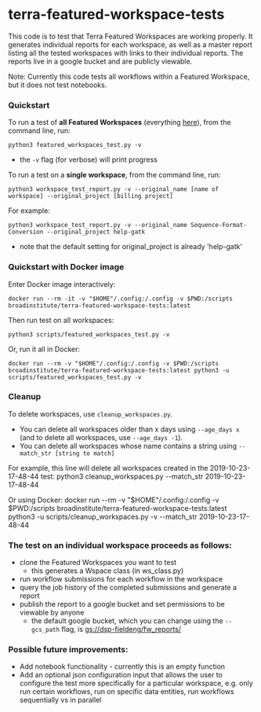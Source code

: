 # terra-featured-workspace-tests
This code is to test that Terra Featured Workspaces are working properly. It generates individual reports for each workspace, as well as a master report listing all the tested workspaces with links to their individual reports. The reports live in a google bucket and are publicly viewable.

Note: Currently this code tests all workflows within a Featured Workspace, but it does not test notebooks.

### Quickstart
To run a test of **all Featured Workspaces** (everything [here](https://app.terra.bio/#library/showcase)), from the command line, run:

    python3 featured_workspaces_test.py -v
- the `-v` flag (for verbose) will print progress

To run a test on a **single workspace**, from the command line, run:

    python3 workspace_test_report.py -v --original_name [name of workspace] --original_project [billing project]

For example:

    python3 workspace_test_report.py -v --original_name Sequence-Format-Conversion --original_project help-gatk
- note that the default setting for original_project is already 'help-gatk'

### Quickstart with Docker image
Enter Docker image interactively:

    docker run --rm -it -v "$HOME"/.config:/.config -v $PWD:/scripts broadinstitute/terra-featured-workspace-tests:latest

Then run test on all workspaces:

    python3 scripts/featured_workspaces_test.py -v


Or, run it all in Docker:

    docker run --rm -v "$HOME"/.config:/.config -v $PWD:/scripts broadinstitute/terra-featured-workspace-tests:latest python3 -u scripts/featured_workspaces_test.py -v

### Cleanup
To delete workspaces, use `cleanup_workspaces.py`. 
- You can delete all workspaces older than x days using `--age_days x` 
(and to delete all workspaces, use `--age_days -1`). 
- You can delete all workspaces whose name contains a string using `--match_str [string to match]`

For example, this line will delete all workspaces created in the 2019-10-23-17-48-44 test:
    python3 cleanup_workspaces.py --match_str 2019-10-23-17-48-44


Or using Docker:
    docker run --rm -v "$HOME"/.config:/.config -v $PWD:/scripts broadinstitute/terra-featured-workspace-tests:latest python3 -u scripts/cleanup_workspaces.py -v --match_str 2019-10-23-17-48-44


### The test on an individual workspace proceeds as follows:
- clone the Featured Workspaces you want to test
    - this generates a Wspace class (in ws_class.py)
- run workflow submissions for each workflow in the workspace
- query the job history of the completed submissions and generate a report
- publish the report to a google bucket and set permissions to be viewable by anyone
    - the default google bucket, which you can change using the `--gcs_path` flag, is [gs://dsp-fieldeng/fw_reports/](https://console.cloud.google.com/storage/browser/dsp-fieldeng/fw_reports?project=broad-dsde-dev)



### Possible future improvements:
- Add notebook functionality - currently this is an empty function
- Add an optional json configuration input that allows the user to configure the test more specifically for a particular workspace, e.g. only run certain workflows, run on specific data entities, run workflows sequentially vs in parallel